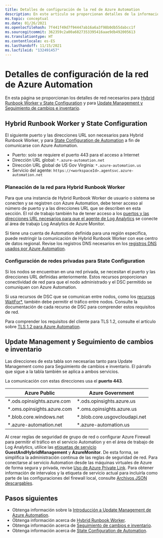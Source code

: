 ```yaml
---
title: Detalles de configuración de la red de Azure Automation
description: En este artículo se proporcionan detalles de la información de red requerida por Azure Automation State Configuration, Azure Automation Hybrid Runbook Worker, Update Management y Seguimiento de cambios e inventario.
ms.topic: conceptual
ms.date: 01/26/2021
ms.openlocfilehash: 7f441f49d7f94447ab16a6a3f98b0db55dabcc1f
ms.sourcegitcommit: 362359c2a00a6827353395416aae9db492005613
ms.translationtype: HT
ms.contentlocale: es-ES
ms.lasthandoff: 11/15/2021
ms.locfileid: "132491457"
---
```

# <a name="azure-automation-network-configuration-details"></a>Detalles de configuración de la red de Azure Automation

En esta página se proporcionan los detalles de red necesarios para [Hybrid Runbook Worker y State Configuration](#hybrid-runbook-worker-and-state-configuration) y para [Update Management y Seguimiento de cambios e inventario](#update-management-and-change-tracking-and-inventory).

## <a name="hybrid-runbook-worker-and-state-configuration"></a>Hybrid Runbook Worker y State Configuration

El siguiente puerto y las direcciones URL son necesarios para Hybrid Runbook Worker, y para [State Configuration de Automation](automation-dsc-overview.md) a fin de comunicarse con Azure Automation.

* Puerto: solo se requiere el puerto 443 para el acceso a Internet
* Dirección URL global: `*.azure-automation.net`
* Dirección URL global de US Gov Virginia: `*.azure-automation.us`
* Servicio del agente: `https://<workspaceId>.agentsvc.azure-automation.net`

### <a name="network-planning-for-hybrid-runbook-worker"></a>Planeación de la red para Hybrid Runbook Worker

Para que una instancia de Hybrid Runbook Worker de usuario o sistema se conecten y se registren con Azure Automation, debe tener acceso al número de puerto y a las direcciones URL que se describen en esta sección. El rol de trabajo también ha de tener acceso a los [puertos y las direcciones URL necesarios para que el agente de Log Analytics](../azure-monitor/agents/log-analytics-agent.md) se conecte al área de trabajo Log Analytics de Azure Monitor.

Si tiene una cuenta de Automation definida para una región específica, puede restringir la comunicación de Hybrid Runbook Worker con ese centro de datos regional. Revise los registros DNS necesarios en los [registros DNS usados por Azure Automation](how-to/automation-region-dns-records.md).

### <a name="configuration-of-private-networks-for-state-configuration"></a>Configuración de redes privadas para State Configuration

Si los nodos se encuentran en una red privada, se necesitan el puerto y las direcciones URL definidas anteriormente. Estos recursos proporcionan conectividad de red para que el nodo administrado y el DSC permitido se comuniquen con Azure Automation.

Si usa recursos de DSC que se comunican entre nodos, como los [recursos WaitFor*](/powershell/scripting/dsc/reference/resources/windows/waitForAllResource), también debe permitir el tráfico entre nodos. Consulte la documentación de cada recurso de DSC para comprender estos requisitos de red.

Para comprender los requisitos del cliente para TLS 1.2, consulte el artículo sobre [TLS 1.2 para Azure Automation](automation-managing-data.md#tls-12-for-azure-automation).

## <a name="update-management-and-change-tracking-and-inventory"></a>Update Management y Seguimiento de cambios e inventario

Las direcciones de esta tabla son necesarias tanto para Update Management como para Seguimiento de cambios e inventario. El párrafo que sigue a la tabla también se aplica a ambos servicios.

La comunicación con estas direcciones usa el **puerto 443**.

|Azure Public  |Azure Government  |
|---------|---------|
|\*.ods.opinsights.azure.com    | \*.ods.opinsights.azure.us         |
|\*.oms.opinsights.azure.com     | \*.oms.opinsights.azure.us        |
|\*.blob.core.windows.net | \*.blob.core.usgovcloudapi.net|
|\*.azure-automation.net | \*.azure-automation.us|

Al crear reglas de seguridad de grupo de red o configurar Azure Firewall para permitir el tráfico en el servicio Automation y en el área de trabajo de Log Analytics, utilice las [etiquetas de servicio](../virtual-network/service-tags-overview.md#available-service-tags) **GuestAndHybridManagement** y **AzureMonitor**. De esta forma, se simplifica la administración continua de las reglas de seguridad de red. Para conectarse al servicio Automation desde las máquinas virtuales de Azure de forma segura y privada, revise [Uso de Azure Private Link](./how-to/private-link-security.md). Para obtener información de intervalos y la etiqueta de servicio actual para incluirla como parte de las configuraciones del firewall local, consulte [Archivos JSON descargables](../virtual-network/service-tags-overview.md#discover-service-tags-by-using-downloadable-json-files).

## <a name="next-steps"></a>Pasos siguientes

* Obtenga información sobre la [Introducción a Update Management de Azure Automation](update-management\overview.md).
* Obtenga información acerca de [Hybrid Runbook Worker](automation-hybrid-runbook-worker.md).
* Obtenga información acerca de [Seguimiento de cambios e inventario](change-tracking\overview.md).
* Obtenga información acerca de [State Configuration de Automation](automation-dsc-overview.md).
